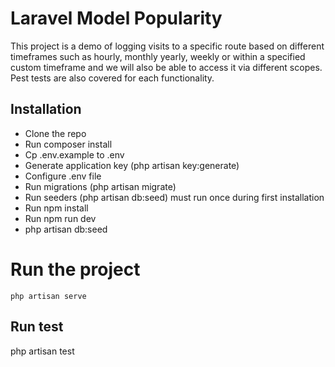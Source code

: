 # Laravel Model Popularity

This project is a demo of logging visits to a specific route based on different timeframes such as hourly, monthly yearly, weekly or within a specified custom timeframe and we will also be able to access it via different scopes. Pest tests are also covered for each functionality.

## Installation

-   Clone the repo
-   Run composer install
-   Cp .env.example to .env
-   Generate application key (php artisan key:generate)
-   Configure .env file
-   Run migrations (php artisan migrate)
-   Run seeders (php artisan db:seed) must run once during first installation
-   Run npm install
-   Run npm run dev
-   php artisan db:seed

# Run the project

```
php artisan serve

```

## Run test

php artisan test
